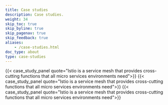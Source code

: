 ```yaml
---
title: Case studies
description: Case studies.
weight: 34
skip_toc: true
skip_byline: true
skip_pagenav: true
skip_feedback: true
aliases:
    - /case-studies.html
doc_type: about
type: case-studies
---
```

{{< case_study_panel quote="Istio is a service mesh that provides cross-cutting functions that all micro services environments need">}}
{{< case_study_panel quote="Istio is a service mesh that provides cross-cutting functions that all micro services environments need">}}
{{< case_study_panel quote="Istio is a service mesh that provides cross-cutting functions that all micro services environments need">}}